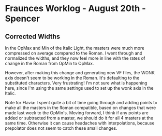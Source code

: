 # Fraunces Worklog - August 20th - Spencer

## Corrected Widths

In the OpMax and Min of the Italic Light, the masters were much more compressed on average compared to the Roman. I went through and normalized the widths, and they now feel more in line with the rates of change in the Roman from OpMin to OpMax.

However, after making this change and generating new VF files, the WONK axis doesn't seem to be working in the Roman. It's defaulting to the substituted characters. Very frustrating! I'm not sure what is happening here, since I'm using the same settings used to set up the wonk axis in the Italic.

Note for Flavia: I spent quite a bit of time going through and adding points to make all the masters in the Roman compatible, based on changes that were made last week to the OpMin's. Moving forward, I think if any points are added or subtracted from a master, we should do it for all 4 masters at the same time. Otherwise it can cause headaches with interpolations, because prepolator does not seem to catch these small changes.